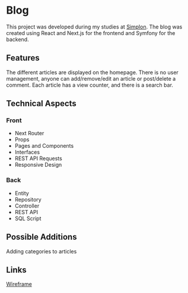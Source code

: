 # Blog

This project was developed during my studies at [Simplon](https://simplon.co/formation/developpeur-web-et-web-mobile/11). The blog was created using React and Next.js for the frontend and Symfony for the backend.

## Features

The different articles are displayed on the homepage. There is no user management, anyone can add/remove/edit an article or post/delete a comment. Each article has a view counter, and there is a search bar.

## Technical Aspects
### Front
- Next Router
- Props
- Pages and Components
- Interfaces
- REST API Requests
- Responsive Design

### Back
- Entity
- Repository
- Controller
- REST API
- SQL Script

## Possible Additions

Adding categories to articles

## Links

[Wireframe](https://www.figma.com/file/HKhFOC0CAeaGgnNb7u39px/Untitled?node-id=0%3A1&t=wCPkybdjuJ9RnfJx-1)
